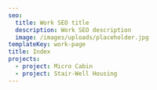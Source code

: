 ```yaml
---
seo: 
  title: Work SEO title
  description: Work SEO description
  image: /images/uploads/placeholder.jpg
templateKey: work-page
title: Index
projects:
  - project: Micro Cabin
  - project: Stair-Well Housing
---
```


